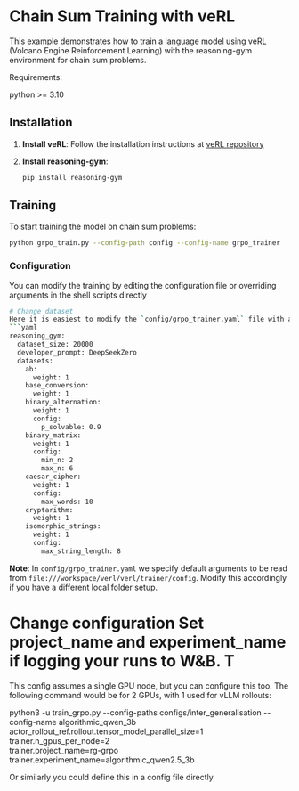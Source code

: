 # Chain Sum Training with veRL

This example demonstrates how to train a language model using veRL (Volcano Engine Reinforcement Learning) with the reasoning-gym environment for chain sum problems.

Requirements:

python >= 3.10

## Installation

1. **Install veRL**: Follow the installation instructions at [veRL repository](https://github.com/volcengine/verl)

2. **Install reasoning-gym**:
   ```bash
   pip install reasoning-gym
   ```

## Training

To start training the model on chain sum problems:

```bash
python grpo_train.py --config-path config --config-name grpo_trainer
```

### Configuration

You can modify the training by editing the configuration file or overriding arguments in the shell scripts directly

```bash
# Change dataset
Here it is easiest to modify the `config/grpo_trainer.yaml` file with a custom training composite. Here is an example experiment which uses a composite of algorithmic training tasks
```yaml
reasoning_gym:
  dataset_size: 20000
  developer_prompt: DeepSeekZero
  datasets:
    ab:
      weight: 1
    base_conversion:
      weight: 1
    binary_alternation:
      weight: 1
      config:
        p_solvable: 0.9
    binary_matrix:
      weight: 1
      config:
        min_n: 2
        max_n: 6
    caesar_cipher:
      weight: 1
      config:
        max_words: 10
    cryptarithm:
      weight: 1
    isomorphic_strings:
      weight: 1
      config:
        max_string_length: 8
```

**Note**: In `config/grpo_trainer.yaml` we specify default arguments to be read from `file:///workspace/verl/verl/trainer/config`. Modify this accordingly if you have a different local folder setup. 

# Change configuration Set project_name and experiment_name if logging your runs to W&B. T
This config assumes a single GPU node, but you can configure this too. The following command would be for 2 GPUs, with 1 used for vLLM rollouts:

python3 -u train_grpo.py --config-paths configs/inter_generalisation --config-name algorithmic_qwen_3b \
    actor_rollout_ref.rollout.tensor_model_parallel_size=1 \
    trainer.n_gpus_per_node=2 \
    trainer.project_name=rg-grpo \
    trainer.experiment_name=algorithmic_qwen2.5_3b

Or similarly you could define this in a config file directly
